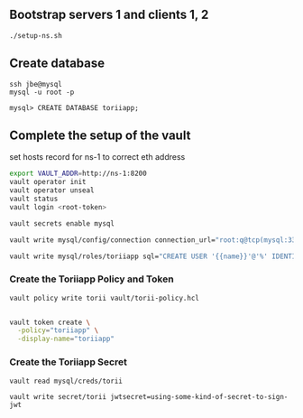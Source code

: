 ## Bootstrap servers 1 and clients 1, 2
```
./setup-ns.sh
```

## Create database

```
ssh jbe@mysql
mysql -u root -p
```
```
mysql> CREATE DATABASE toriiapp;
```

## Complete the setup of the vault

set hosts record for ns-1 to correct eth address

``` bash
export VAULT_ADDR=http://ns-1:8200
vault operator init
vault operator unseal
vault status
vault login <root-token>
```

```bash
vault secrets enable mysql
```
```bash
vault write mysql/config/connection connection_url="root:q@tcp(mysql:3306)/"
```
```bash
vault write mysql/roles/toriiapp sql="CREATE USER '{{name}}'@'%' IDENTIFIED BY '{{password}}';GRANT ALL PRIVILEGES ON toriiapp.* TO '{{name}}'@'%';"
```






### Create the Toriiapp Policy and Token

```bash
vault policy write torii vault/torii-policy.hcl
```

```bash

vault token create \
  -policy="toriiapp" \
  -display-name="toriiapp"
```

### Create the Toriiapp Secret

```
vault read mysql/creds/torii
```

```
vault write secret/torii jwtsecret=using-some-kind-of-secret-to-sign-jwt
```

